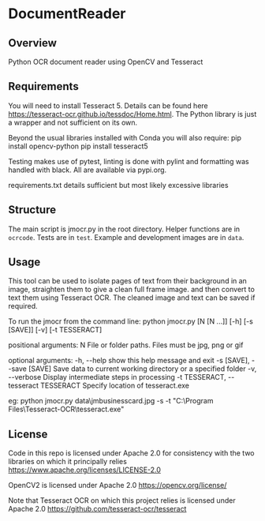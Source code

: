 # DocumentReader

## Overview
Python OCR document reader using OpenCV and Tesseract

## Requirements

You will need to install Tesseract 5. Details can be found here https://tesseract-ocr.github.io/tessdoc/Home.html. The Python library is just a wrapper and not sufficient on its own.

Beyond the usual libraries installed with Conda you will also require:
pip install opencv-python
pip install tesseract5

Testing makes use of pytest, linting is done with pylint and formatting was handled with black. All are available via pypi.org.

requirements.txt details sufficient but most likely excessive libraries

## Structure

The main script is jmocr.py in the root directory. 
Helper functions are in `ocrcode`.
Tests are in `test`.
Example and development images are in `data`.

## Usage

This tool can be used to isolate pages of text from their background in an image, straighten them to give a clean full frame image. and then convert to text them using Tesseract OCR. The cleaned image and text can be saved if required.

To run the jmocr from the command line:
python jmocr.py [N [N ...]] [-h] [-s [SAVE]] [-v] [-t TESSERACT]

positional arguments:
  N                     File or folder paths. Files must be jpg, png or gif

optional arguments:
  -h, --help            show this help message and exit
  -s [SAVE], --save [SAVE]
                        Save data to current working directory or a specified folder
  -v, --verbose         Display intermediate steps in processing
  -t TESSERACT, --tesseract TESSERACT
                        Specify location of tesseract.exe

eg:
python jmocr.py data\jmbusinesscard.jpg  -s  -t "C:\Program Files\Tesseract-OCR\tesseract.exe" 

## License
Code in this repo is licensed under Apache 2.0 for consistency with the two libraries on which it principally relies
https://www.apache.org/licenses/LICENSE-2.0

OpenCV2 is licensed under Apache 2.0
https://opencv.org/license/

Note that Tesseract OCR on which this project relies is licensed under Apache 2.0
https://github.com/tesseract-ocr/tesseract

